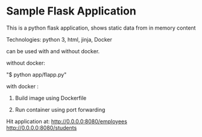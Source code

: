 # Sample Flask Application
This is a python flask application, shows static data from in memory content


Technologies:
python 3,
html,
jinja,
Docker

can be used with and without docker.

without docker:

 "$ python app/flapp.py"

with docker :

1. Build image using Dockerfile

2. Run container using port forwarding 


Hit application at:
  http://0.0.0.0:8080/employees
  http://0.0.0.0:8080/students

